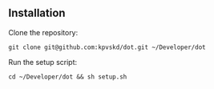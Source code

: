 ## Installation

Clone the repository:
```
git clone git@github.com:kpvskd/dot.git ~/Developer/dot
```

Run the setup script:
```
cd ~/Developer/dot && sh setup.sh
```
